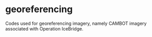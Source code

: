 # georeferencing
Codes used for georeferencing imagery, namely CAMBOT imagery associated with Operation IceBridge.

